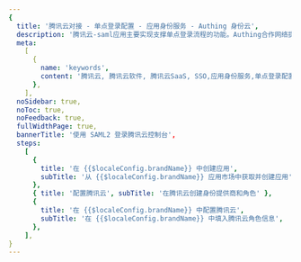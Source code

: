 ```yaml
---
{
  title: '腾讯云对接 - 单点登录配置 - 应用身份服务 - Authing 身份云',
  description: '腾讯云-saml应用主要实现支撑单点登录流程的功能。Authing合作网络提供 腾讯云对接，单点登录，SSO，实现应用的快捷登录、免密登录，提升员工办公体验、增强用户体验，增强企业数字化服务水平。',
  meta:
    [
      {
        name: 'keywords',
        content: '腾讯云, 腾讯云软件, 腾讯云SaaS, SSO,应用身份服务,单点登录配置,Authing身份云',
      },
    ],
  noSidebar: true,
  noToc: true,
  noFeedback: true,
  fullWidthPage: true,
  bannerTitle: '使用 SAML2 登录腾讯云控制台',
  steps:
    [
      {
        title: '在 {{$localeConfig.brandName}} 中创建应用',
        subTitle: '从 {{$localeConfig.brandName}} 应用市场中获取并创建应用',
      },
      { title: '配置腾讯云', subTitle: '在腾讯云创建身份提供商和角色' },
      {
        title: '在 {{$localeConfig.brandName}} 中配置腾讯云',
        subTitle: '在 {{$localeConfig.brandName}} 中填入腾讯云角色信息',
      },
    ],
}
---
```


<IntegrationDetail/>
